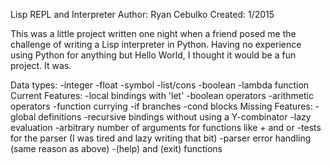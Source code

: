 Lisp REPL and Interpreter
Author: Ryan Cebulko
Created: 1/2015

This was a little project written one night when a friend posed me the
challenge of writing a Lisp interpreter in Python. Having no experience
using Python for anything but Hello World, I thought it would be a fun
project. It was.

Data types:
    -integer
    -float
    -symbol
    -list/cons
    -boolean
    -lambda function
Current Features:
    -local bindings with 'let'
    -boolean operators
    -arithmetic operators
    -function currying
    -if branches
    -cond blocks
Missing Features:
    -global definitions
    -recursive bindings without using a Y-combinator
    -lazy evaluation
    -arbitrary number of arguments for functions like + and or
    -tests for the parser (I was tired and lazy writing that bit)
    -parser error handling (same reason as above)
    -(help) and (exit) functions
